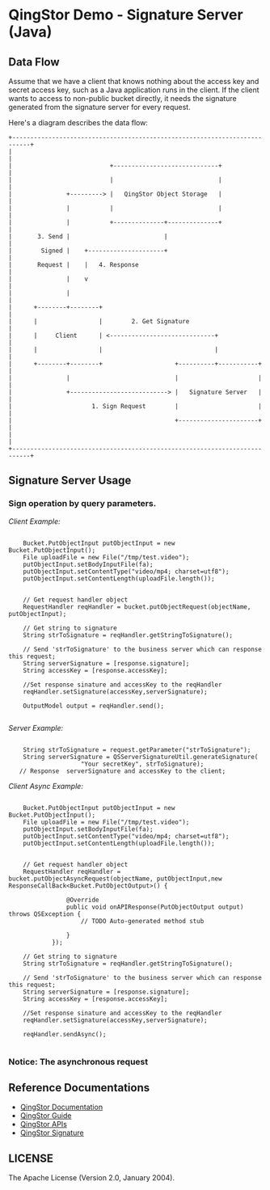 # QingStor Demo - Signature Server (Java)


## Data Flow

Assume that we have a client that knows nothing about the access key and secret access key, such as a Java application runs in the client. If the client wants to access to non-public bucket directly, it needs the signature generated from the signature server for every request.

Here's a diagram describes the data flow:

```
+---------------------------------------------------------------------------+
|                                                                           |
|                           +-----------------------------+                 |
|                           |                             |                 |
|               +---------> |   QingStor Object Storage   |                 |
|               |           |                             |                 |
|               |           +--------------+--------------+                 |
|       3. Send |                          |                                |
|        Signed |    +---------------------+                                |
|       Request |    |   4. Response                                        |
|               |    v                                                      |
|               |                                                           |
|      +--------+--------+                                                  |
|      |                 |        2. Get Signature                          |
|      |     Client      | <-----------------------------+                  |
|      |                 |                               |                  |
|      +--------+--------+                    +----------+-----------+      |
|               |                             |                      |      |
|               +---------------------------> |   Signature Server   |      |
|                      1. Sign Request        |                      |      |
|                                             +----------------------+      |
|                                                                           |
+---------------------------------------------------------------------------+
```


## Signature Server Usage

### Sign operation by query parameters.

_Client Example:_

``` http

    Bucket.PutObjectInput putObjectInput = new Bucket.PutObjectInput();
    File uploadFile = new File("/tmp/test.video");
    putObjectInput.setBodyInputFile(fa);
    putObjectInput.setContentType("video/mp4; charset=utf8");
    putObjectInput.setContentLength(uploadFile.length());
    
    
    // Get request handler object
    RequestHandler reqHandler = bucket.putObjectRequest(objectName, putObjectInput);
    
    // Get string to signature
    String strToSignature = reqHandler.getStringToSignature();

    // Send 'strToSignature' to the business server which can response this request;
    String serverSignature = [response.signature];
    String accessKey = [response.accessKey];
    
    //Set response sinature and accessKey to the reqHandler
    reqHandler.setSignature(accessKey,serverSignature);
    
    OutputModel output = reqHandler.send();
    

```

_Server Example:_

``` http

	String strToSignature = request.getParameter("strToSignature");
	String serverSignature = QSServerSignatureUtil.generateSignature(
            		"Your secretKey", strToSignature);
   // Response  serverSignature and accessKey to the client;        		

```

_Client Async Example:_

``` http

    Bucket.PutObjectInput putObjectInput = new Bucket.PutObjectInput();
    File uploadFile = new File("/tmp/test.video");
    putObjectInput.setBodyInputFile(fa);
    putObjectInput.setContentType("video/mp4; charset=utf8");
    putObjectInput.setContentLength(uploadFile.length());
    
    
    // Get request handler object
    RequestHandler reqHandler = bucket.putObjectAsyncRequest(objectName, putObjectInput,new ResponseCallBack<Bucket.PutObjectOutput>() {

				@Override
				public void onAPIResponse(PutObjectOutput output) throws QSException {
					// TODO Auto-generated method stub
					
				}
			});
			    
    // Get string to signature
    String strToSignature = reqHandler.getStringToSignature();

    // Send 'strToSignature' to the business server which can response this request;
    String serverSignature = [response.signature];
    String accessKey = [response.accessKey];
    
    //Set response sinature and accessKey to the reqHandler
    reqHandler.setSignature(accessKey,serverSignature);
    
    reqHandler.sendAsync();
    

```
### Notice: The asynchronous request 



## Reference Documentations

- [QingStor Documentation](https://docs.qingcloud.com/qingstor/index.html)
- [QingStor Guide](https://docs.qingcloud.com/qingstor/guide/index.html)
- [QingStor APIs](https://docs.qingcloud.com/qingstor/api/index.html)
- [QingStor Signature](https://docs.qingcloud.com/qingstor/api/common/signature.html)

## LICENSE

The Apache License (Version 2.0, January 2004).
